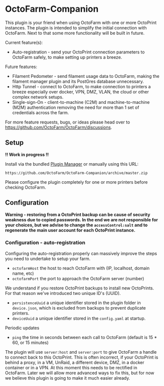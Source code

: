 # OctoFarm-Companion

This plugin is your friend when using OctoFarm with one or more OctoPrint instances. The plugin is intended to simplify
the initial connection with OctoFarm. Next to that some more functionality will be built in future.

Current feature(s):
- Auto-registration - send your OctoPrint connection parameters to OctoFarm safely, to make setting up printers a breeze.

Future features:
- Filament Pedometer - send filament usage data to OctoFarm, making the filament manager plugin and its PostGres database unnecessary.
- Http Tunnel - connect to OctoFarm, to make connection to printers a breeze especially over docker, VPN, DMZ, VLAN, the cloud or other complex network setups.
- Single-sign-On - client-to-machine (C2M) and machine-to-machine (M2M) authentication removing the need for more than 1 set of credentials across the farm.

For more feature requests, bugs, or ideas please head over to https://github.com/OctoFarm/OctoFarm/discussions.

## Setup
**!! Work in progress !!**

Install via the bundled [Plugin Manager](https://docs.octoprint.org/en/master/bundledplugins/pluginmanager.html)
or manually using this URL:

    https://github.com/OctoFarm/OctoFarm-Companion/archive/master.zip

Please configure the plugin completely for one or more printers before checking OctoFarm.

## Configuration
**Warning - restoring from a OctoPrint backup can be cause of security weakness due to copied passwords. In the end we are not responsible for your choices, but we advise to change the `accessControl:salt` and to regenerate the main user account for each OctoPrint instance.**

### Configuration - auto-registration
Configuring the auto-registration properly can massively improve the steps you need to undertake to setup your farm.
- `octofarmHost` the host to reach OctoFarm with (IP, localhost, domain name, etc)
- `octofarmPort` the port to approach the OctoFarm server (number)

We understand if you restore OctoPrint backups to install new OctoPrints. For that reason we've introduced two unique ID's (UUID).
- `persistenceUuid` a unique identifier stored in the plugin folder in `device.json`, which is excluded from backups to prevent duplicate printers.
- `deviceUuid` a unique identifier stored in the `config.yaml` at startup.

Periodic updates
- `ping` the time in seconds between each call to OctoFarm (default is 15 * 60, or 15 minutes)

The plugin will use `server:host` and `server:port` to give OctoFarm a handle to connect back to this OctoPrint. This is often incorrect, if your OctoPrint is behind a proxy, in a VM, UnRaid, a different device, DMZ, in a docker container or in a VPN.
At this moment this needs to be rectified in OctoFarm. Later we will allow more advanced ways to fix this, but for now we believe this plugin is going to make it much easier already.

